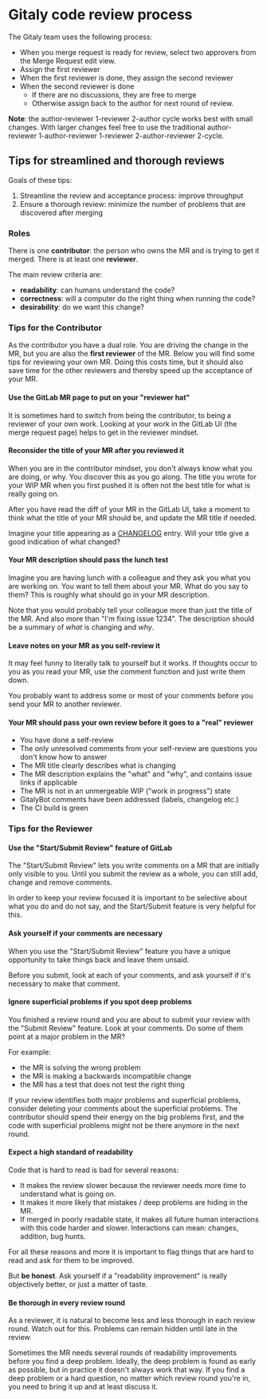 # Gitaly code review process

The Gitaly team uses the following process:

- When you merge request is ready for review, select two approvers from the Merge Request edit view.
- Assign the first reviewer
- When the first reviewer is done, they assign the second reviewer
- When the second reviewer is done
  - If there are no discussions, they are free to merge
  - Otherwise assign back to the author for next round of review.

**Note**: the author-reviewer 1-reviewer 2-author cycle works best with small changes.
With larger changes feel free to use the traditional author-reviewer
1-author-reviewer 1-reviewer 2-author-reviewer 2-cycle.

## Tips for streamlined and thorough reviews

Goals of these tips:

1. Streamline the review and acceptance process: improve throughput
2. Ensure a thorough review: minimize the number of problems that are discovered after merging

### Roles

There is one **contributor**: the person who owns the MR and is trying to get it
merged. There is at least one **reviewer**.

The main review criteria are:

- **readability**: can humans understand the code?
- **correctness**: will a computer do the right thing when running the code?
- **desirability**: do we want this change?

### Tips for the Contributor

As the contributor you have a dual role. You are driving the change in the MR, but you 
are also the **first reviewer** of the MR. Below you will find some tips for reviewing
your own MR. Doing this costs time, but it should also save time for the other
reviewers and thereby speed up the acceptance of your MR.

#### Use the GitLab MR page to put on your "reviewer hat"

It is sometimes hard to switch from being the contributor, to being a reviewer 
of your own work. Looking at your work in the GitLab UI (the merge request page)
helps to get in the reviewer mindset.

#### Reconsider the title of your MR after you reviewed it

When you are in the contributor mindset, you don't always know 
what you are doing, or why. You discover this as you go along. The title you wrote for
your WIP MR when you first pushed it is often not the best title for what is really
going on.

After you have read the diff of your MR in the GitLab UI, take a moment
to think what the title of your MR should be, and update the MR title if needed.

Imagine your title appearing as a [CHANGELOG](CHANGELOG.md) entry.
Will your title give a good indication of what changed?

#### Your MR description should pass the lunch test

Imagine you are having lunch with a colleague and they ask you what you are
working on. You want to tell them about your MR. What do you say to them? This is
roughly what should go in your MR description.

Note that you would probably tell your colleague more than just the
title of the MR. And also more than "I'm fixing issue 1234". The
description should be a summary of _what_ is changing and _why_.

#### Leave notes on your MR as you self-review it

It may feel funny to literally talk to yourself but it works. If
thoughts occur to you as you read your MR, use the comment function
and just write them down.

You probably want to address some or most of your comments before you send your 
MR to another reviewer.

#### Your MR should pass your own review before it goes to a "real" reviewer

- You have done a self-review
- The only unresolved comments from your self-review are questions you don't know
  how to answer
- The MR title clearly describes what is changing
- The MR description explains the "what" and "why", and contains issue links if
  applicable
- The MR is not in an unmergeable WIP ("work in progress") state
- GitalyBot comments have been addressed (labels, changelog etc.)
- The CI build is green

### Tips for the Reviewer

#### Use the "Start/Submit Review" feature of GitLab

The "Start/Submit Review" lets you write comments on a MR that are initially 
only visible to you. Until you submit the review as a whole, you can still add,
change and remove comments.

In order to keep your review focused it is important
to be selective about what you do and do not say, and the Start/Submit feature is very
helpful for this.

#### Ask yourself if your comments are necessary

When you use the "Start/Submit Review" feature you have a unique opportunity to
take things back and leave them unsaid.

Before you submit, look at each of your comments, and ask yourself if it's
necessary to make that comment.

#### Ignore superficial problems if you spot deep problems

You finished a review round and you are about to submit your review with the
"Submit Review" feature. Look at your comments. Do some of them point at a major
problem in the MR?

For example: 
- the MR is solving the wrong problem
- the MR is making a backwards incompatible change
- the MR has a test that does not test the right thing

If your review identifies both major problems and superficial problems, consider
deleting your comments about the superficial problems. The contributor should
spend their energy on the big problems first, and the code with superficial
problems might not be there anymore in the next round.

#### Expect a high standard of readability

Code that is hard to read is bad for several reasons:

- It makes the review slower because the reviewer needs more time to understand
  what is going on.
- It makes it more likely that mistakes / deep problems are hiding in the MR.
- If merged in poorly readable state, it makes all future human interactions
  with this code harder and slower. Interactions can mean: changes, addition,
  bug hunts.

For all these reasons and more it is important to flag things that are hard to
read and ask for them to be improved.

But **be honest**. Ask yourself if a "readability improvement" is really
objectively better, or just a matter of taste.

#### Be thorough in every review round

As a reviewer, it is natural to become less and less thorough in each review
round. Watch out for this. Problems can remain hidden until late in the review.

Sometimes the MR needs several rounds of readability improvements before you
find a deep problem. Ideally, the deep problem is found as early as possible,
but in practice it doesn't always work that way. If you find a deep problem or
a hard question, no matter which review round you're in, you need to bring it
up and at least discuss it.
